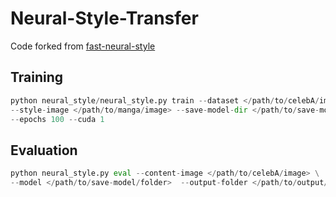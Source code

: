 # Neural-Style-Transfer

Code forked from [fast-neural-style](https://github.com/pytorch/examples/tree/master/fast_neural_style)

## Training

```python
python neural_style/neural_style.py train --dataset </path/to/celebA/images> \
--style-image </path/to/manga/image> --save-model-dir </path/to/save-model/folder> 
--epochs 100 --cuda 1
```

## Evaluation
```python
python neural_style.py eval --content-image </path/to/celebA/image> \
--model </path/to/save-model/folder>  --output-folder </path/to/output/folder> --cuda 1
```